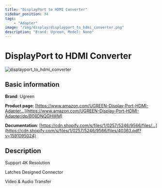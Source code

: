 ```yaml
---
title: "DisplayPort to HDMI Converter"
sidebar_position: 34
tags:
    - "Adapter"
image: "/img/display/displayport_to_hdmi_converter.png"
description: "Brand: Ugreen, Model: None"
---
```

# DisplayPort to HDMI Converter

![displayport_to_hdmi_converter](/img/display/displayport_to_hdmi_converter.png)

## Basic information

**Brand**: Ugreen

**Product page**: [https://www.amazon.com/UGREEN-Display-Port-HDMI-Adapter...](https://www.amazon.com/UGREEN-Display-Port-HDMI-Adapter/dp/B08DNQGHWM)

**Documentation**: [https://cdn.shopify.com/s/files/1/0257/5246/9566/files/...](https://cdn.shopify.com/s/files/1/0257/5246/9566/files/40363.pdf?v=1591095024)

## Description

Support 4K Resolution

 Latches Designed Connector

 Video & Audio Transfer

